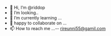 - 👋 Hi, I’m @riddop
- 👀 I’m looking..
- 🌱 I’m currently learning ...
- 💞️ happy to collaborate on ...
- 📫 How to reach me ...--  rireunni55@gamil.com

<!---
is a ✨ special ✨ repository because its `README.md` (this file) appears on your GitHub profile.
You can click the Preview link to take a look at your changes.
--->
